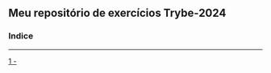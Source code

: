  ## Meu repositório de exercícios Trybe-2024 ##
 ### Indice ###
-------------------------------------------------------

[1 - ](https://github.com/Fas-DevNaWeb/Trybe-exercicios/blob/main/Importante/configuracao-WSL.js "1 - Sobre instalação do WSL")


 
